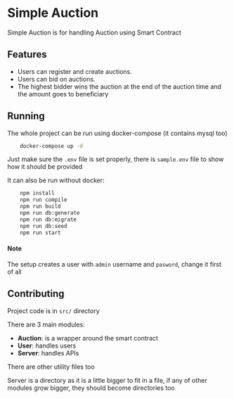 # Simple Auction
Simple Auction is for handling Auction using Smart Contract

## Features

* Users can register and create auctions.
* Users can bid on auctions.
* The highest bidder wins the auction at the end of the auction time and the amount goes to beneficiary

## Running
The whole project can be run using docker-compose (it contains mysql too)
```bash
    docker-compose up -d
```

Just make sure the `.env` file is set properly, there is `sample.env` file to show how it should be provided

It can also be run without docker:
```bash
    npm install
    npm run compile
    npm run build
    npm run db:generate
    npm run db:migrate
    npm run db:seed
    npm run start
```

#### Note
The setup creates a user with `admin` username and `pasword`, change it first of all

## Contributing
Project code is in `src/` directory

There are 3 main modules:

* **Auction**: is a wrapper around the smart contract
* **User**: handles users
* **Server**: handles APIs

There are other utility files too

Server is a directory as it is a little bigger to fit in a file, if any of other modules grow bigger, they should become directories too

